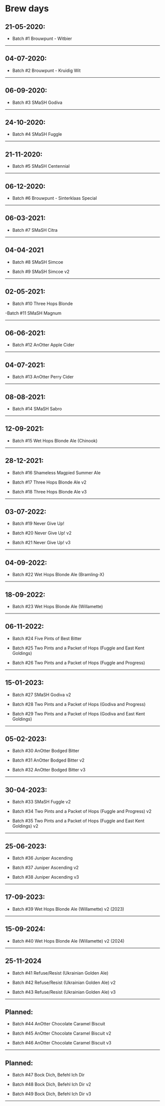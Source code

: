 # Brew days

## 21-05-2020:

- Batch #1 Brouwpunt - Witbier

<hr>

## 04-07-2020:

- Batch #2 Brouwpunt - Kruidig Wit

<hr>

## 06-09-2020:

- Batch #3 SMaSH Godiva

<hr>

## 24-10-2020:

- Batch #4 SMaSH Fuggle

<hr>

## 21-11-2020:

- Batch #5 SMaSH Centennial

<hr>

## 06-12-2020:

- Batch #6 Brouwpunt - Sinterklaas Special

<hr>

## 06-03-2021:

- Batch #7 SMaSH Citra

<hr>

## 04-04-2021

- Batch #8 SMaSH Simcoe

- Batch #9 SMaSH Simcoe v2

<hr>

## 02-05-2021:

- Batch #10 Three Hops Blonde

 -Batch #11 SMaSH Magnum

<hr>

## 06-06-2021:

- Batch #12 AnOtter Apple Cider

<hr>

## 04-07-2021:

- Batch #13 AnOtter Perry Cider

<hr>

## 08-08-2021:

- Batch #14 SMaSH Sabro

<hr>

## 12-09-2021:

- Batch #15 Wet Hops Blonde Ale (Chinook)

<hr>

## 28-12-2021:

- Batch #16 Shameless Magpied Summer Ale

- Batch #17 Three Hops Blonde Ale v2

- Batch #18 Three Hops Blonde Ale v3

<hr>

## 03-07-2022:

- Batch #19 Never Give Up!

- Batch #20 Never Give Up! v2

- Batch #21 Never Give Up! v3

<hr>

## 04-09-2022:

- Batch #22 Wet Hops Blonde Ale (Bramling-X)

<hr>

## 18-09-2022:

- Batch #23 Wet Hops Blonde Ale (Willamette)

<hr>

## 06-11-2022:

- Batch #24 Five Pints of Best Bitter

- Batch #25 Two Pints and a Packet of Hops (Fuggle and East Kent Goldings)

- Batch #26 Two Pints and a Packet of Hops (Fuggle and Progress)

<hr>

## 15-01-2023:

- Batch #27 SMaSH Godiva v2

- Batch #28 Two Pints and a Packet of Hops (Godiva and Progress)

- Batch #29 Two Pints and a Packet of Hops (Godiva and East Kent Goldings)

<hr>

## 05-02-2023:

- Batch #30 AnOtter Bodged Bitter

- Batch #31 AnOtter Bodged Bitter v2

- Batch #32 AnOtter Bodged Bitter v3

<hr>

## 30-04-2023:

- Batch #33 SMaSH Fuggle v2

- Batch #34 Two Pints and a Packet of Hops (Fuggle and Progress) v2

- Batch #35 Two Pints and a Packet of Hops (Fuggle and East Kent Goldings) v2

<hr>

## 25-06-2023:

- Batch #36 Juniper Ascending

- Batch #37 Juniper Ascending v2

- Batch #38 Juniper Ascending v3

<hr>

## 17-09-2023:

- Batch #39 Wet Hops Blonde Ale (Willamette) v2 (2023)

<hr>

## 15-09-2024:

- Batch #40 Wet Hops Blonde Ale (Willamette) v2 (2024)

<hr>

## 25-11-2024

- Batch #41 Refuse/Resist (Ukrainian Golden Ale)

- Batch #42 Refuse/Resist (Ukrainian Golden Ale) v2

- Batch #43 Refuse/Resist (Ukrainian Golden Ale) v3

<hr>

## Planned:

- Batch #44 AnOtter Chocolate Caramel Biscuit

- Batch #45 AnOtter Chocolate Caramel Biscuit v2

- Batch #46 AnOtter Chocolate Caramel Biscuit v3

<hr>

## Planned:

- Batch #47 Bock Dich, Befehl Ich Dir

- Batch #48 Bock Dich, Befehl Ich Dir v2

- Batch #49 Bock Dich, Befehl Ich Dir v3

<hr>
